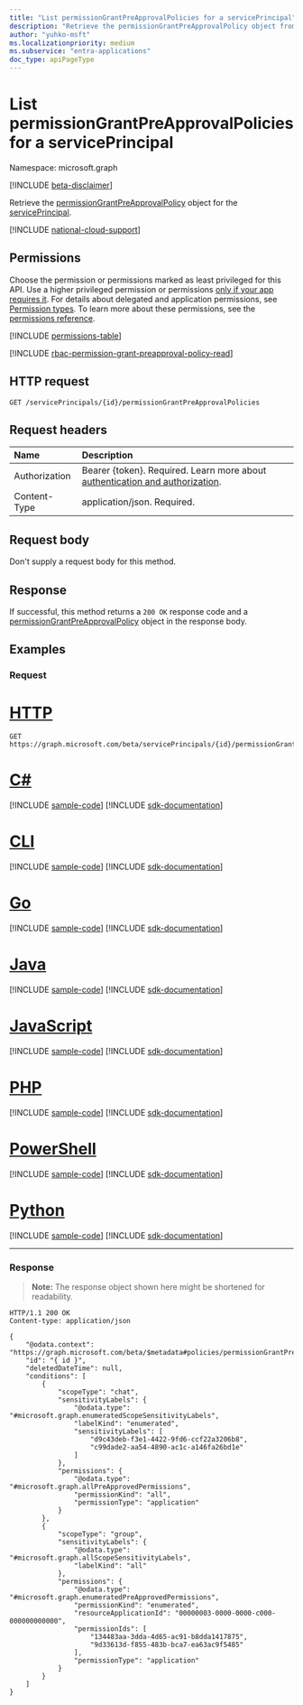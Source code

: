 ```yaml
---
title: "List permissionGrantPreApprovalPolicies for a servicePrincipal"
description: "Retrieve the permissionGrantPreApprovalPolicy object from a servicePrincipal."
author: "yuhko-msft"
ms.localizationpriority: medium
ms.subservice: "entra-applications"
doc_type: apiPageType
---
```


# List permissionGrantPreApprovalPolicies for a servicePrincipal
Namespace: microsoft.graph

[!INCLUDE [beta-disclaimer](../../includes/beta-disclaimer.md)]

Retrieve the [permissionGrantPreApprovalPolicy](../resources/permissiongrantpreapprovalpolicy.md) object for the [servicePrincipal](../resources/serviceprincipal.md).

[!INCLUDE [national-cloud-support](../../includes/all-clouds.md)]

## Permissions
Choose the permission or permissions marked as least privileged for this API. Use a higher privileged permission or permissions [only if your app requires it](/graph/permissions-overview#best-practices-for-using-microsoft-graph-permissions). For details about delegated and application permissions, see [Permission types](/graph/permissions-overview#permission-types). To learn more about these permissions, see the [permissions reference](/graph/permissions-reference).

<!-- { "blockType": "permissions", "name": "serviceprincipal_list_permissiongrantpreapprovalpolicies" } -->
[!INCLUDE [permissions-table](../includes/permissions/serviceprincipal-list-permissiongrantpreapprovalpolicies-permissions.md)]

[!INCLUDE [rbac-permission-grant-preapproval-policy-read](../includes/rbac-for-apis/rbac-permission-grant-preapproval-policy-read.md)]

## HTTP request

<!-- {
  "blockType": "ignored"
}
-->
``` http
GET /servicePrincipals/{id}/permissionGrantPreApprovalPolicies
```

## Request headers
|Name|Description|
|:---|:---|
|Authorization|Bearer {token}. Required. Learn more about [authentication and authorization](/graph/auth/auth-concepts).|
|Content-Type|application/json. Required.|

## Request body
Don't supply a request body for this method.



## Response

If successful, this method returns a `200 OK` response code and a [permissionGrantPreApprovalPolicy](../resources/permissiongrantpreapprovalpolicy.md) object in the response body.

## Examples


### Request
# [HTTP](#tab/http)
<!-- {
  "blockType": "request",
  "name": "serviceprincipal_get_permissionGrantPreApprovalPolicies"
}
-->
``` http
GET https://graph.microsoft.com/beta/servicePrincipals/{id}/permissionGrantPreApprovalPolicies/{id}
```

# [C#](#tab/csharp)
[!INCLUDE [sample-code](../includes/snippets/csharp/serviceprincipal-get-permissiongrantpreapprovalpolicies-csharp-snippets.md)]
[!INCLUDE [sdk-documentation](../includes/snippets/snippets-sdk-documentation-link.md)]

# [CLI](#tab/cli)
[!INCLUDE [sample-code](../includes/snippets/cli/serviceprincipal-get-permissiongrantpreapprovalpolicies-cli-snippets.md)]
[!INCLUDE [sdk-documentation](../includes/snippets/snippets-sdk-documentation-link.md)]

# [Go](#tab/go)
[!INCLUDE [sample-code](../includes/snippets/go/serviceprincipal-get-permissiongrantpreapprovalpolicies-go-snippets.md)]
[!INCLUDE [sdk-documentation](../includes/snippets/snippets-sdk-documentation-link.md)]

# [Java](#tab/java)
[!INCLUDE [sample-code](../includes/snippets/java/serviceprincipal-get-permissiongrantpreapprovalpolicies-java-snippets.md)]
[!INCLUDE [sdk-documentation](../includes/snippets/snippets-sdk-documentation-link.md)]

# [JavaScript](#tab/javascript)
[!INCLUDE [sample-code](../includes/snippets/javascript/serviceprincipal-get-permissiongrantpreapprovalpolicies-javascript-snippets.md)]
[!INCLUDE [sdk-documentation](../includes/snippets/snippets-sdk-documentation-link.md)]

# [PHP](#tab/php)
[!INCLUDE [sample-code](../includes/snippets/php/serviceprincipal-get-permissiongrantpreapprovalpolicies-php-snippets.md)]
[!INCLUDE [sdk-documentation](../includes/snippets/snippets-sdk-documentation-link.md)]

# [PowerShell](#tab/powershell)
[!INCLUDE [sample-code](../includes/snippets/powershell/serviceprincipal-get-permissiongrantpreapprovalpolicies-powershell-snippets.md)]
[!INCLUDE [sdk-documentation](../includes/snippets/snippets-sdk-documentation-link.md)]

# [Python](#tab/python)
[!INCLUDE [sample-code](../includes/snippets/python/serviceprincipal-get-permissiongrantpreapprovalpolicies-python-snippets.md)]
[!INCLUDE [sdk-documentation](../includes/snippets/snippets-sdk-documentation-link.md)]

---

### Response
>**Note:** The response object shown here might be shortened for readability.
<!-- {
  "blockType": "response",
  "truncated": true,
  "@odata.type": "microsoft.graph.permissionGrantPreApprovalPolicy"
}
-->
``` http
HTTP/1.1 200 OK
Content-type: application/json

{
    "@odata.context": "https://graph.microsoft.com/beta/$metadata#policies/permissionGrantPreApprovalPolicies/$entity",
    "id": "{ id }",
    "deletedDateTime": null,
    "conditions": [
        {
            "scopeType": "chat",
            "sensitivityLabels": {
                "@odata.type": "#microsoft.graph.enumeratedScopeSensitivityLabels",
                "labelKind": "enumerated",
                "sensitivityLabels": [
                    "d9c43deb-f3e1-4422-9fd6-ccf22a3206b8",
                    "c99dade2-aa54-4890-ac1c-a146fa26bd1e"
                ]
            },
            "permissions": {
                "@odata.type": "#microsoft.graph.allPreApprovedPermissions",
                "permissionKind": "all",
                "permissionType": "application"
            }
        },
        {
            "scopeType": "group",
            "sensitivityLabels": {
                "@odata.type": "#microsoft.graph.allScopeSensitivityLabels",
                "labelKind": "all"
            },
            "permissions": {
                "@odata.type": "#microsoft.graph.enumeratedPreApprovedPermissions",
                "permissionKind": "enumerated",
                "resourceApplicationId": "00000003-0000-0000-c000-000000000000",
                "permissionIds": [
                    "134483aa-3dda-4d65-ac91-b8dda1417875",
                    "9d33613d-f855-483b-bca7-ea63ac9f5485"
                ],
                "permissionType": "application"
            }
        }
    ]
}
```
